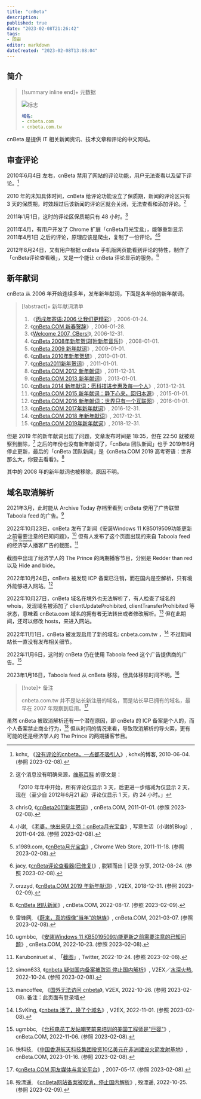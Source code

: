 ```yaml
---
title: "cnBeta"
description:
published: true
date: "2023-02-08T21:26:42"
tags:
- 回审
editor: markdown
dateCreated: "2023-02-08T13:08:04"
---
```


## 简介

> [!summary inline end]+ 元数据
>
> ![标志](https://s3.tebi.io/ggame/ShareX/website_cnBeta_logo.png)
>
> ```yaml
> 域名:
> - cnbeta.com
> - cnbeta.com.tw
> ```

cnBeta 是提供 IT 相关新闻资讯、技术文章和评论的中文网站。

## 审查评论

2010年6月4日 左右，cnBeta 禁用了网站的评论功能，用户无法查看以及留下评论。[^kchx480]

[^kchx480]: kchx, 《[没有评论的cnbeta，一点都不吸引人](https://web.archive.org/web/20100611152036/http://kchx.net/archives/480)》, kchx的博客, 2010-06-04. (参照 2023-02-08).

2010 年的未知具体时间，cnBeta 给评论功能设立了保质期，新闻的评论区只有 3 天的保质期，时效超过后该新闻的评论区就会关闭，无法查看和添加评论。[^rldf]

[^rldf]:
    这个消息没有明确来源，[维基百科](https://zh.wikipedia.org/wiki/CnBeta.COM) 的原文是：

    「2010 年年中开始，所有评论仅显示 3 天，后更进一步缩减为仅显示 2 天，现在（至少自 2012年6月21 起）评论仅显示 1 天，约 24 小时。」

2011年1月1日，这时的评论区保质期只有 48 小时。[^131191]

[^131191]: chrisQ, 《[cnBeta2011新年贺词](https://web.archive.org/web/20110107114618/http://www.cnbeta.com/articles/131191.htm)》, cnBeta.COM, 2011-01-01. (参照 2023-02-08).

2011年4月，有用户开发了 Chrome 扩展「cnBeta月光宝盒」，能够重新显示 2011年4月1日 之后的评论，原理应该是爬虫，复制了一份评论。[^x1989][^efcje]

[^x1989]: 小谢, 《[老婆，快出来见上帝：cnBeta月光宝盒](https://web.archive.org/web/20111019005703/http://x1989.com/a/375.html)》, 写意生活（小谢的Blog）, 2011-04-28. (参照 2023-02-08).

[^efcje]: x1989.com, 《[cnBeta月光宝盒](https://web.archive.org/web/20111118104153/https://chrome.google.com/webstore/detail/nkgjnkanhkhlallldojlbekikmeefcje)》, Chrome Web Store, 2011-11-18. (参照 2023-02-08).

2012年8月24日，又有用户根据 cnBeta 手机版网页能看到评论的特性，制作了「cnBeta评论查看器」，又是一个能让 cnBeta 评论显示的服务。[^5istar]

[^5istar]: jacy, 《[cnBeta评论查看器(已修复)](https://web.archive.org/web/20121111020535/http://blog.5istar.net/?paged=2)》, 脱颖而出 | 记录 分享, 2012-08-24. (参照 2023-02-08).

## 新年献词

cnBeta 从 2006 年开始连续多年，发布新年献词，下面是各年份的新年献词。

> [!abstract]+ 新年献词清单
>
> 1.  《[丙戌年寄语:2006,让我们更精彩](https://web.archive.org/web/20140123023455/http://www.cnbeta.com/articles/9946.htm)》, 2006-01-24.
> 2.  《[cnBeta.COM 新春贺辞](https://web.archive.org/web/20180105002046/http://www.cnbeta.com/articles/9999.htm)》, 2006-01-28.
> 3.  《[Welcome 2007, CBers!](https://web.archive.org/web/20180105002021/http://www.cnbeta.com/articles/20227.htm)》, 2006-12-31.
> 4.  《[cnBeta 2008年新年贺词\[附新年音乐\]](https://web.archive.org/web/20081223103936/http://www.cnbeta.com/articles/46230.htm)》, 2008-01-01.
> 5.  《[cnBeta 2009 新年献词](https://web.archive.org/web/20180105002106/http://www.cnbeta.com/articles/deep/73734.htm)》, 2009-01-01.
> 6.  《[cnBeta 2010年新年贺辞](https://web.archive.org/web/20120103070940/http://www.cnbeta.com/articles/101196.htm)》, 2010-01-01.
> 7.  《[cnBeta2011新年贺词](https://web.archive.org/web/20140123023519/http://www.cnbeta.com/articles/131191.htm)》, 2011-01-01.
> 8.  《[cnBeta.COM 2012 新年献词](https://web.archive.org/web/20140122162752/http://www.cnbeta.com/articles/167707.htm)》, 2011-12-31.
> 9.  《[cnBeta.COM 2013 新年献词](https://web.archive.org/web/20140122162732/http://www.cnbeta.com/articles/220335.htm)》, 2013-01-01.
> 10. 《[cnBeta 2014 新年献词：愿科技进步惠及每一个人](https://web.archive.org/web/20140329033538/http://www.cnbeta.com/articles/266625.htm)》, 2013-12-31.
> 11. 《[cnBeta.COM 2015 新年献词：静下心来，回归本源](https://web.archive.org/web/20170403183250/http://www.cnbeta.com/articles/deep/358823.htm)》, 2015-01-01.
> 12. 《[cnBeta.COM 2016 新年献词：世界只有一个互联网](https://web.archive.org/web/20170403183329/http://www.cnbeta.com/articles/tech/462365.htm)》, 2016-01-01.
> 13. 《[cnBeta.COM 2017年新年献词](https://web.archive.org/web/20181231135351/https://www.cnbeta.com/articles/tech/572451.htm)》, 2016-12-31.
> 14. 《[cnBeta.COM 2018 年新年献词](https://web.archive.org/web/20181231135417/https://www.cnbeta.com/articles/tech/684917.htm)》, 2017-12-31.
> 15. 《[cnBeta.COM 2019年新年献词](https://web.archive.org/web/20181231135725/https://www.cnbeta.com/articles/tech/803761.htm)》, 2018-12-31.

但是 2019 年的新年献词出现了问题，文章发布时间是 18:35，但在 22:50 就被观察到删除，[^522776] 之后的年份也没有新年献词了，「cnBeta 团队新闻」也于 2019年6月 停止更新，最后的「cnBeta 团队新闻」是《cnBeta.COM 2019 高考寄语：世界那么大，你要去看看》。[^tpc291]

[^522776]: orzzyd, 《[cnBeta.COM 2019 年新年献词](https://web.archive.org/web/20230209080157/https://www.v2ex.com/t/522776)》, V2EX, 2018-12-31. (参照 2023-02-09).

[^tpc291]: 《[cnBeta 团队新闻](https://web.archive.org/web/20220817075513/https://www.cnbeta.com/topics/291.htm)》, cnBeta.COM, 2022-08-17. (参照 2023-02-09).

其中的 2008 年的新年献词也被移除，原因不明。

## 域名取消解析

2021年3月，此时能从 Archive Today 存档里看到 cnBeta 使用了广告联盟 Taboola feed 的广告。[^3RmdT]

[^3RmdT]: 雷锋网, 《[蔚来，真的很像“当年”的魅族](https://archive.is/3RmdT "https://www.cnbeta.com/articles/tech/1098573.htm")》, cnBeta.COM, 2021-03-07. (参照 2023-02-08).

2022年10月23日，cnBeta 发布了新闻《安装Windows 11 KB5019509功能更新之前需要注意的已知问题》，[^1330025] 但有人发布了这个页面出现的来自 Taboola feed 的<ruby>经济学人<rp>(</rp><rt>The Economist</rt><rp>)</rp></ruby>播客广告的截图。[^zbUXp]

[^1330025]: ugmbbc, 《[安装Windows 11 KB5019509功能更新之前需要注意的已知问题](https://web.archive.org/web/20221026093122/https://www.cnbeta.com/articles/tech/1330025.htm)》, cnBeta.COM, 2022-10-23. (参照 2023-02-08).

[^zbUXp]: Karuboniruet al., 「[截图](https://archive.is/zbUXp "https://twitter.com/Karuboniru/status/1584471979142574083")」, Twitter, 2022-10-24. (参照 2023-02-08).

截图中出现了经济学人的 The Prince 的两期播客节目，分别是 Redder than red 以及 Hide and bide。

2022年10月24日，cnBeta 被发现 ICP 备案已注销，而在国内是空解析，只有境外能够进入网站。[^889487]

[^889487]: simon633, 《[cnbeta 疑似国内备案被取消 停止国内解析](https://web.archive.org/web/20221024123112/https://www.v2ex.com/t/889487)》, V2EX／[水深火热](/website/V2EX.md#水深火热), 2022-10-24. (参照 2023-02-08).

2022年10月27日，cnBeta 域名在境外也无法解析了，有人检查了域名的 whois，发现域名被添加了 clientUpdateProhibited, clientTransferProhibited 等状态，意味着 cnBeta.com 域名的拥有者无法转出或者修改解析。[^889946] 但在此期间，还可以修改 hosts，来进入网站。

[^889946]: mancoffee, 《[国外无法访问 cnbeta](https://www.v2ex.com/t/889946)》, V2EX, 2022-10-26. (参照 2023-02-08). 备注：此页面有登录墙

2022年11月1日，cnBeta 被发现启用了新的域名: cnbeta.com.tw ，[^891754] 不过期间站长一直没有发布相关细节。

[^891754]: LSvKing, 《[cnbeta 活了，换了个域名](https://web.archive.org/web/20221101082621/https://www.v2ex.com/t/891754)》, V2EX, 2022-11-01. (参照 2023-02-08).

2022年11月6日，这时的 cnBeta 仍在使用 Taboola feed 这个广告提供商的广告。[^UsFav]

[^UsFav]: ugmbbc, 《[台积电员工发帖嘲笑前来培训的美国工程师是"巨婴"](https://archive.is/UsFav "https://www.cnbeta.com.tw/articles/tech/1331951.htm")》, cnBeta.COM, 2022-11-06. (参照 2023-02-08).

2023年1月16日，Taboola feed 从 cnBeta 移除，但具体移除时间不明。[^MfjZv]

[^MfjZv]: 快科技, 《[中国香港航天科技集团投资10亿美元在非洲建设火箭发射基地](https://archive.is/MfjZv "https://www.cnbeta.com.tw/articles/tech/1339341.htm")》, cnBeta.COM, 2023-01-16. (参照 2023-02-08).

> [!note]+ 备注
>
> cnbeta.com.tw 并不是站长新注册的域名，而是站长早已拥有的域名，最早在 2007 年观察到启用。[^07tw]

[^07tw]: 《[cnBeta.COM 网友媒体与言论平台](https://web.archive.org/web/20070517091320/http://cnbeta.com.tw/)》, 2007-05-17. (参照 2023-02-08).

虽然 cnBeta 被取消解析还有一个潜在原因，即 cnBeta 的 ICP 备案是个人的，而个人备案禁止商业行为，[^70555] 但从时间的情况来看，导致取消解析的导火索，更有可能的还是经济学人的 The Prince 的两期播客节目。

[^70555]: 殁漂遥, 《[cnBeta网站备案被取消，停止国内解析](https://web.archive.org/web/20221026101614/https://mpyit.com/70555.html)》, 殁漂遥, 2022-10-25. (参照 2023-02-09).

